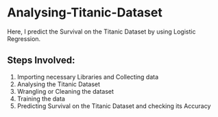 # Analysing-Titanic-Dataset

  Here, I predict the Survival on the Titanic Dataset by using Logistic Regression.
  

## Steps Involved:
1. Importing necessary Libraries and Collecting data
2. Analysing the Titanic Dataset
3. Wrangling or Cleaning the dataset
4. Training the data
5. Predicting Survival on the Titanic Dataset and checking its Accuracy

